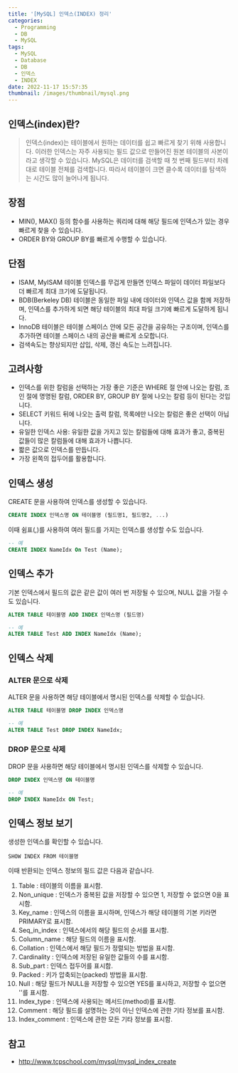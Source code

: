 ```yaml
---
title: '[MySQL] 인덱스(INDEX) 정리'
categories:
  - Programming
  - DB
  - MySQL
tags:
  - MySQL
  - Database
  - DB
  - 인덱스
  - INDEX
date: 2022-11-17 15:57:35
thumbnail: /images/thumbnail/mysql.png
---
```


## 인덱스(index)란?

> 인덱스(index)는 테이블에서 원하는 데이터를 쉽고 빠르게 찾기 위해 사용합니다.
> 이러한 인덱스는 자주 사용되는 필드 값으로 만들어진 원본 테이블의 사본이라고 생각할 수 있습니다.
> MySQL은 데이터를 검색할 때 첫 번째 필드부터 차례대로 테이블 전체를 검색합니다.
> 따라서 테이블이 크면 클수록 데이터를 탐색하는 시간도 많이 늘어나게 됩니다.

## 장점

- MIN(), MAX() 등의 함수를 사용하는 쿼리에 대해 해당 필드에 인덱스가 있는 경우 빠르게 찾을 수 있습니다.
- ORDER BY와 GROUP BY를 빠르게 수행할 수 있습니다.

## 단점

- ISAM, MyISAM 테이블 인덱스를 무겁게 만들면 인덱스 파일이 데이터 파일보다 더 빠르게 최대 크기에 도달됩니다.
- BDB(Berkeley DB) 테이블은 동일한 파일 내에 데이터와 인덱스 값을 함께 저장하며, 인덱스를 추가하게 되면 해당 테이블의 최대 파일 크기에 빠르게 도달하게 됩니다.
- InnoDB 테이블은 테이블 스페이스 안에 모든 공간을 공유하는 구조이며, 인덱스를 추가하면 테이블 스페이스 내의 공산을 빠르게 소모합니다.
- 검색속도는 향상되지만 삽입, 삭제, 갱신 속도는 느려집니다.

## 고려사항

- 인덱스를 위한 칼럼을 선택하는 가장 좋은 기준은 WHERE 절 안에 나오는 칼럼, 조인 절에 명명된 칼럼, ORDER BY, GROUP BY 절에 나오는 칼럼 등이 된다는 것입니다.
- SELECT 키워드 뒤에 나오는 출력 칼럼, 목록에만 나오는 칼럼은 좋은 선택이 아닙니다.
- 유일한 인덱스 사용: 유일한 값을 가지고 있는 칼럼들에 대해 효과가 좋고, 중복된 값들이 많은 칼럼들에 대해 효과가 나쁩니다.
- 짧은 값으로 인덱스를 만듭니다.
- 가장 왼쪽의 접두어를 활용합니다.

## 인덱스 생성

CREATE 문을 사용하여 인덱스를 생성할 수 있습니다.

```sql
CREATE INDEX 인덱스명 ON 테이블명 (필드명1, 필드명2, ...)
```

이때 쉼표(,)를 사용하여 여러 필드를 가지는 인덱스를 생성할 수도 있습니다.

```sql
-- 예
CREATE INDEX NameIdx On Test (Name);
```

## 인덱스 추가

기본 인덱스에서 필드의 값은 같은 값이 여러 번 저장될 수 있으며, NULL 값을 가질 수도 있습니다.

```sql
ALTER TABLE 테이블명 ADD INDEX 인덱스명 (필드명)
```

```sql
-- 예
ALTER TABLE Test ADD INDEX NameIdx (Name);
```

## 인덱스 삭제

### ALTER 문으로 삭제

ALTER 문을 사용하면 해당 테이블에서 명시된 인덱스를 삭제할 수 있습니다.

```sql
ALTER TABLE 테이블명 DROP INDEX 인덱스명
```

```sql
-- 예
ALTER TABLE Test DROP INDEX NameIdx;
```

### DROP 문으로 삭제

DROP 문을 사용하면 해당 테이블에서 명시된 인덱스를 삭제할 수 있습니다.

```sql
DROP INDEX 인덱스명 ON 테이블명
```

```sql
-- 예
DROP INDEX NameIdx ON Test;
```

## 인덱스 정보 보기

생성한 인덱스를 확인할 수 있습니다.

```
SHOW INDEX FROM 테이블명
```

이때 반환되는 인덱스 정보의 필드 값은 다음과 같습니다.

1. Table : 테이블의 이름을 표시함.
2. Non_unique : 인덱스가 중복된 값을 저장할 수 있으면 1, 저장할 수 없으면 0을 표시함.
3. Key_name : 인덱스의 이름을 표시하며, 인덱스가 해당 테이블의 기본 키라면 PRIMARY로 표시함.
4. Seq_in_index : 인덱스에서의 해당 필드의 순서를 표시함.
5. Column_name : 해당 필드의 이름을 표시함.
6. Collation : 인덱스에서 해당 필드가 정렬되는 방법을 표시함.
7. Cardinality : 인덱스에 저장된 유일한 값들의 수를 표시함.
8. Sub_part : 인덱스 접두어를 표시함.
9. Packed : 키가 압축되는(packed) 방법을 표시함.
10. Null : 해당 필드가 NULL을 저장할 수 있으면 YES를 표시하고, 저장할 수 없으면 ''를 표시함.
11. Index_type : 인덱스에 사용되는 메서드(method)를 표시함.
12. Comment : 해당 필드를 설명하는 것이 아닌 인덱스에 관한 기타 정보를 표시함.
13. Index_comment : 인덱스에 관한 모든 기타 정보를 표시함.

## 참고

- http://www.tcpschool.com/mysql/mysql_index_create
